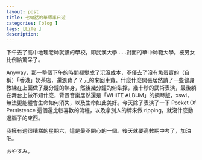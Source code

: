 ```yaml
---
layout: post
title: 七句話的華師半日遊
categories: [blog ]
tags: [Life ]
description:
---
```


下午去了高中地理老師就讀的學校，即武漢大學……對面的華中師範大學。被男女比例給驚呆了。

Anyway，那一整個下午的時間都變成了沉沒成本，不僅去了沒有魚蛋賣的（自稱）「香港」奶茶店，還浪費了 2 元的來回車費。什麼什麼開張居然請了一些健身教練在上面做了幾分鐘的熱身，然後幾分鐘的俯臥撑，幾十秒的武術表演，最後躺在舞台上做不知什麼，背景音樂居然還是「WHITE ALBUM」的鋼琴版，xswl，無法更能體會生命如何消失，以及生命如此美好。今天除了表演了一下 Pocket Of Persistence 這個還比較喜歡的流程，以及拿別人的牌來做 ripping，就沒什麼動過腦子的東西。

我擁有過很糟糕的星期六，這是最不開心的一個。後天就要高數期中考了，加油吧。

おやすみ。
